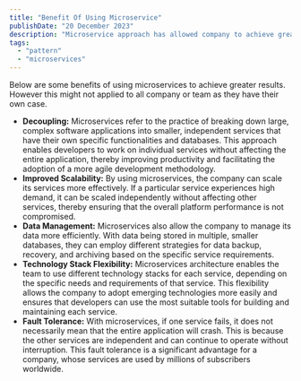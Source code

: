 ```yaml
---
title: "Benefit Of Using Microservice"
publishDate: "20 December 2023"
description: "Microservice approach has allowed company to achieve greater scalability and efficiency in its operations as well as improved user experience"
tags:
  - "pattern"
  - "microservices"
---
```


Below are some benefits of using microservices to achieve greater results. However this might not applied to all company or team as they have their own case.

- **Decoupling:** Microservices refer to the practice of breaking down large, complex software applications into smaller, independent services that have their own specific functionalities and databases. This approach enables developers to work on individual services without affecting the entire application, thereby improving productivity and facilitating the adoption of a more agile development methodology.
- **Improved Scalability:** By using microservices, the company can scale its services more effectively. If a particular service experiences high demand, it can be scaled independently without affecting other services, thereby ensuring that the overall platform performance is not compromised.
- **Data Management:** Microservices also allow the company to manage its data more efficiently. With data being stored in multiple, smaller databases, they can employ different strategies for data backup, recovery, and archiving based on the specific service requirements.
- **Technology Stack Flexibility:** Microservices architecture enables the team to use different technology stacks for each service, depending on the specific needs and requirements of that service. This flexibility allows the company to adopt emerging technologies more easily and ensures that developers can use the most suitable tools for building and maintaining each service.
- **Fault Tolerance:** With microservices, if one service fails, it does not necessarily mean that the entire application will crash. This is because the other services are independent and can continue to operate without interruption. This fault tolerance is a significant advantage for a company, whose services are used by millions of subscribers worldwide.
